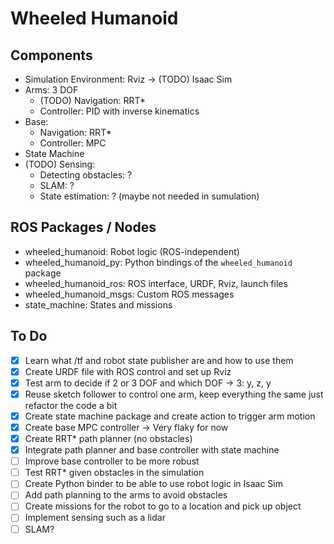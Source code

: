 # Wheeled Humanoid

## Components

- Simulation Environment: Rviz -> (TODO) Isaac Sim
- Arms: 3 DOF
  - (TODO) Navigation: RRT*
  - Controller: PID with inverse kinematics
- Base:
  - Navigation: RRT*
  - Controller: MPC
- State Machine
- (TODO) Sensing:
  - Detecting obstacles: ?
  - SLAM: ?
  - State estimation: ? (maybe not needed in sumulation)

## ROS Packages / Nodes

- wheeled_humanoid: Robot logic (ROS-independent)
- wheeled_humanoid_py: Python bindings of the `wheeled_humanoid` package
- wheeled_humanoid_ros: ROS interface, URDF, Rviz, launch files
- wheeled_humanoid_msgs: Custom ROS messages
- state_machine: States and missions


## To Do

- [x] Learn what /tf and robot state publisher are and how to use them
- [x] Create URDF file with ROS control and set up Rviz
- [x] Test arm to decide if 2 or 3 DOF and which DOF -> 3: y, z, y
- [x] Reuse sketch follower to control one arm, keep everything the same just refactor the code a bit
- [x] Create state machine package and create action to trigger arm motion
- [x] Create base MPC controller -> Very flaky for now
- [x] Create RRT* path planner (no obstacles)
- [x] Integrate path planner and base controller with state machine
- [ ] Improve base controller to be more robust
- [ ] Test RRT* given obstacles in the simulation
- [ ] Create Python binder to be able to use robot logic in Isaac Sim
- [ ] Add path planning to the arms to avoid obstacles
- [ ] Create missions for the robot to go to a location and pick up object
- [ ] Implement sensing such as a lidar
- [ ] SLAM?